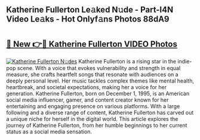 ## Katherine Fullerton Le𝚊ked N𝚞de - Part-I4N Video Le𝚊ks - Hot Onlyf𝚊ns Photos 88dA9

# <h2><a href="http://ab45788.deff.icu/?id=Katherine+Fullerton">🔗 New 👉🔴 Katherine Fullerton VIDEO Photos</a></h2>

[![Katherine Fullerton N𝚞des](https://i.imgur.com/rIISA9y.gif)](http://ab45788.deff.icu/?id=Katherine+Fullerton)
Katherine Fullerton is a rising star in the indie-pop scene. With a voice that evokes vulnerability and strength in equal measure, she crafts heartfelt songs that resonate with audiences on a deeply personal level. Her music tackles complex themes like mental health, heartbreak, and societal expectations, making her a voice for her generation. Katherine Fullerton, born on December 1, 1995, is an American social media influencer, gamer, and content creator known for her entertaining and engaging presence on various platforms. With a large following and a diverse range of content, Katherine Fullerton has carved out a unique niche for herself in the digital world. This article explores the journey of Katherine Fullerton, from her humble beginnings to her current status as a social media sensation.
